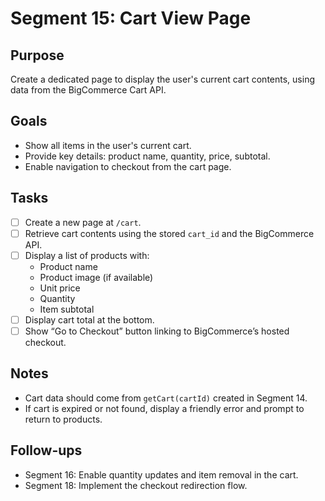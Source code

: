 # Segment 15: Cart View Page

## Purpose

Create a dedicated page to display the user's current cart contents, using data from the BigCommerce Cart API.

## Goals

- Show all items in the user's current cart.
- Provide key details: product name, quantity, price, subtotal.
- Enable navigation to checkout from the cart page.

## Tasks

- [ ] Create a new page at `/cart`.
- [ ] Retrieve cart contents using the stored `cart_id` and the BigCommerce API.
- [ ] Display a list of products with:
    - Product name
    - Product image (if available)
    - Unit price
    - Quantity
    - Item subtotal
- [ ] Display cart total at the bottom.
- [ ] Show “Go to Checkout” button linking to BigCommerce’s hosted checkout.

## Notes

- Cart data should come from `getCart(cartId)` created in Segment 14.
- If cart is expired or not found, display a friendly error and prompt to return to products.

## Follow-ups

- Segment 16: Enable quantity updates and item removal in the cart.
- Segment 18: Implement the checkout redirection flow.
